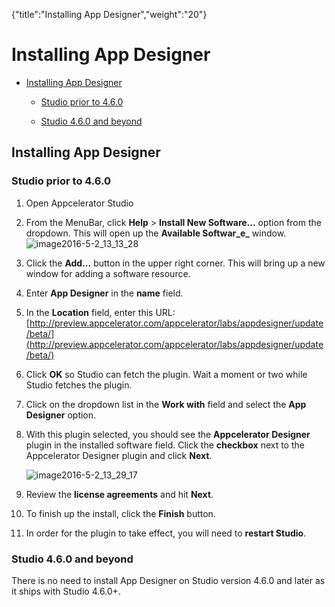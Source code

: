 {"title":"Installing App Designer","weight":"20"} 

# Installing App Designer

*   [Installing App Designer](#InstallingAppDesigner)
    
    *   [Studio prior to 4.6.0](#Studiopriorto4.6.0)
        
    *   [Studio 4.6.0 and beyond](#Studio4.6.0andbeyond)
        

## Installing App Designer

### Studio prior to 4.6.0

1.  Open Appcelerator Studio
    
2.  From the MenuBar, click **Help** > **Install New Software...** option from the dropdown. This will open up the **Available Softwar_e_** window.  
    ![image2016-5-2_13_13_28](/Images/appc/download/attachments/46249371/image2016-5-2_13_13_28.png)
    
3.  Click the **Add...** button in the upper right corner. This will bring up a new window for adding a software resource.
    
4.  Enter **App Designer** in the **name** field.
    
5.  In the **Location** field, enter this URL: [http://preview.appcelerator.com/appcelerator/labs/appdesigner/update/beta/](http://preview.appcelerator.com/appcelerator/labs/appdesigner/update/beta/)
    
6.  Click **OK** so Studio can fetch the plugin. Wait a moment or two while Studio fetches the plugin.
    
7.  Click on the dropdown list in the **Work with** field and select the **App Designer** option.
    
8.  With this plugin selected, you should see the **Appcelerator Designer** plugin in the installed software field. Click the **checkbox** next to the Appcelerator Designer plugin and click **Next**.
    
    ![image2016-5-2_13_29_17](/Images/appc/download/attachments/46249371/image2016-5-2_13_29_17.png)
9.  Review the **license agreements** and hit **Next**.
    
10.  To finish up the install, click the **Finish** button.
    
11.  In order for the plugin to take effect, you will need to **restart Studio**.
    

### Studio 4.6.0 and beyond

There is no need to install App Designer on Studio version 4.6.0 and later as it ships with Studio 4.6.0+.